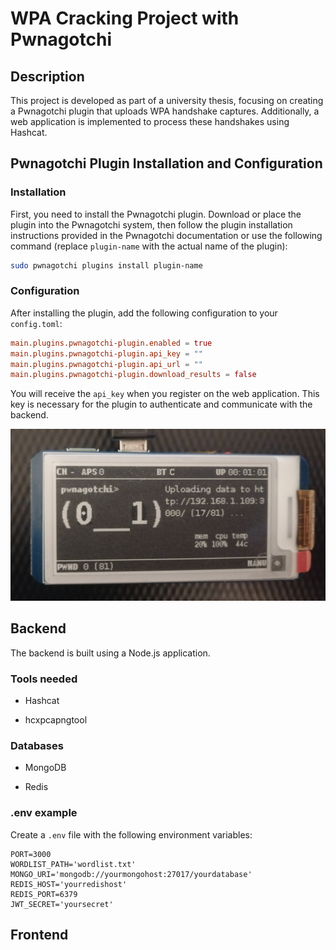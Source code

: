 # WPA Cracking Project with Pwnagotchi

## Description

This project is developed as part of a university thesis, focusing on creating a Pwnagotchi plugin that uploads WPA handshake captures. Additionally, a web application is implemented to process these handshakes using Hashcat. 

## Pwnagotchi Plugin Installation and Configuration

### Installation

First, you need to install the Pwnagotchi plugin. Download or place the plugin into the Pwnagotchi system, then follow the plugin installation instructions provided in the Pwnagotchi documentation or use the following command (replace `plugin-name` with the actual name of the plugin):

```sh
sudo pwnagotchi plugins install plugin-name
```

### Configuration

After installing the plugin, add the following configuration to your `config.toml`:

```toml
main.plugins.pwnagotchi-plugin.enabled = true
main.plugins.pwnagotchi-plugin.api_key = ""
main.plugins.pwnagotchi-plugin.api_url = ""
main.plugins.pwnagotchi-plugin.download_results = false
```

You will receive the `api_key` when you register on the web application. This key is necessary for the plugin to authenticate and communicate with the backend.

![pwny](pwny.jpg)

## Backend

The backend is built using a Node.js application.

### Tools needed

- Hashcat

- hcxpcapngtool

### Databases

- MongoDB

- Redis

### .env example

Create a `.env` file with the following environment variables:

```
PORT=3000
WORDLIST_PATH='wordlist.txt'
MONGO_URI='mongodb://yourmongohost:27017/yourdatabase'
REDIS_HOST='yourredishost'
REDIS_PORT=6379
JWT_SECRET='yoursecret'
```

## Frontend

